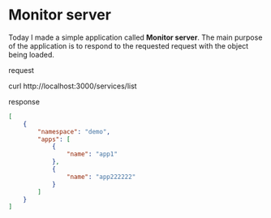 # Monitor server

Today I made a simple application called **Monitor server**.
The main purpose of the application is to respond to the requested request with the object being loaded.

request

curl http://localhost:3000/services/list

response
```json
[
    {
        "namespace": "demo",
        "apps": [
            {
                "name": "app1"
            },
            {
                "name": "app222222"
            }
        ]
    }
]
```


